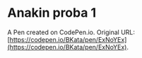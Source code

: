 # Anakin proba 1

A Pen created on CodePen.io. Original URL: [https://codepen.io/BKata/pen/ExNoYEx](https://codepen.io/BKata/pen/ExNoYEx).


